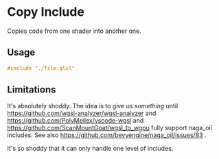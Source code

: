 # Copy Include

Copies code from one shader into another one.

## Usage

```glsl
#include "./file.glsl"
```

## Limitations

It's absolutely shoddy. The idea is to give us *something* until https://github.com/wgsl-analyzer/wgsl-analyzer and https://github.com/PolyMeilex/vscode-wgsl and https://github.com/ScanMountGoat/wgsl_to_wgpu fully support naga_oil includes. See also https://github.com/bevyengine/naga_oil/issues/83 .

It's so shoddy that it can only handle one level of includes.